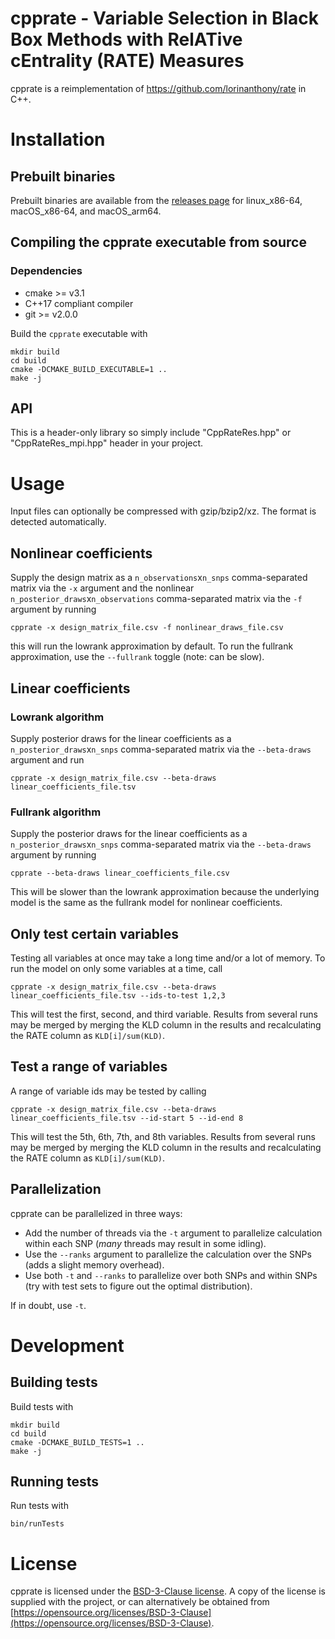 # cpprate - Variable Selection in Black Box Methods with RelATive cEntrality (RATE) Measures
cpprate is a reimplementation of https://github.com/lorinanthony/rate in C++.

# Installation
## Prebuilt binaries
Prebuilt binaries are available from the [releases page](https://github.com/tmaklin/cpprate/releases) for linux\_x86-64, macOS\_x86-64, and macOS\_arm64.

## Compiling the cpprate executable from source
### Dependencies
- cmake >= v3.1
- C++17 compliant compiler
- git >= v2.0.0

Build the `cpprate` executable with
```
mkdir build
cd build
cmake -DCMAKE_BUILD_EXECUTABLE=1 ..
make -j
```

## API
This is a header-only library so simply include "CppRateRes.hpp" or
"CppRateRes_mpi.hpp" header in your project.

# Usage
Input files can optionally be compressed with gzip/bzip2/xz. The format is detected automatically.
## Nonlinear coefficients
Supply the design matrix as a `n_observations`x`n_snps` comma-separated matrix via the `-x` argument and the nonlinear `n_posterior_draws`x`n_observations` comma-separated matrix via the `-f` argument by running
```
cpprate -x design_matrix_file.csv -f nonlinear_draws_file.csv
```
this will run the lowrank approximation by default. To run the fullrank approximation, use the `--fullrank` toggle (note: can be slow).

## Linear coefficients
### Lowrank algorithm
Supply posterior draws for the linear coefficients as a `n_posterior_draws`x`n_snps` comma-separated matrix via the `--beta-draws` argument and run
```
cpprate -x design_matrix_file.csv --beta-draws linear_coefficients_file.tsv
```

### Fullrank algorithm
Supply the posterior draws for the linear coefficients as a `n_posterior_draws`x`n_snps` comma-separated matrix via the `--beta-draws` argument by running
```
cpprate --beta-draws linear_coefficients_file.csv
```
This will be slower than the lowrank approximation because the underlying model is the same as the fullrank model for nonlinear coefficients.

## Only test certain variables
Testing all variables at once may take a long time and/or a lot of memory. To run the model on only some variables at a time, call
```
cpprate -x design_matrix_file.csv --beta-draws linear_coefficients_file.tsv --ids-to-test 1,2,3
```
This will test the first, second, and third variable. Results from several runs may be merged by merging the KLD column in the results and recalculating the RATE column as `KLD[i]/sum(KLD)`.

## Test a range of variables
A range of variable ids may be tested by calling
```
cpprate -x design_matrix_file.csv --beta-draws linear_coefficients_file.tsv --id-start 5 --id-end 8
```
This will test the 5th, 6th, 7th, and 8th variables. Results from several runs may be merged by merging the KLD column in the results and recalculating the RATE column as `KLD[i]/sum(KLD)`.

## Parallelization
cpprate can be parallelized in three ways:
- Add the number of threads via the `-t` argument to parallelize calculation within each SNP (_many_ threads may result in some idling).
- Use the `--ranks` argument to parallelize the calculation over the SNPs (adds a slight memory overhead).
- Use both `-t` and `--ranks` to parallelize over both SNPs and within SNPs (try with test sets to figure out the optimal distribution).

If in doubt, use `-t`.

# Development
## Building tests
Build tests with
```
mkdir build
cd build
cmake -DCMAKE_BUILD_TESTS=1 ..
make -j
```

## Running tests
Run tests with
```
bin/runTests
```

# License
cpprate is licensed under the [BSD-3-Clause license](https://opensource.org/licenses/BSD-3-Clause). A copy of the license is supplied with the project, or can alternatively be obtained from [https://opensource.org/licenses/BSD-3-Clause](https://opensource.org/licenses/BSD-3-Clause).
